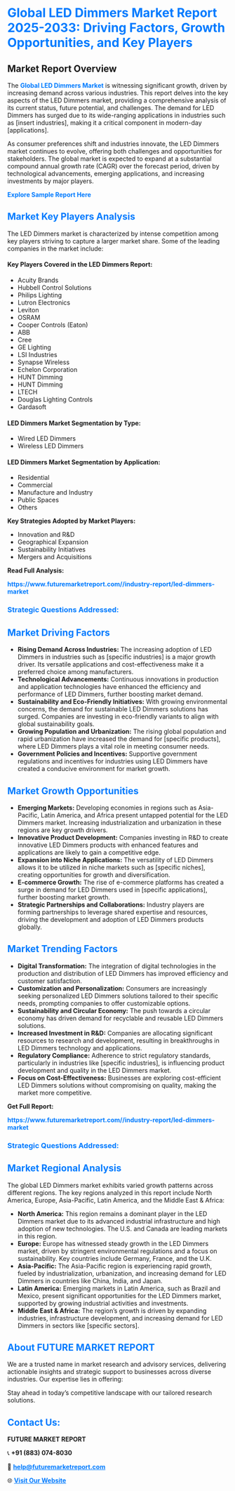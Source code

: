 <h1 style="color: #007BFF;">Global LED Dimmers Market Report 2025-2033: Driving Factors, Growth Opportunities, and Key Players</h1>

<section id="overview">
<h2>Market Report Overview</h2>
<p>The <a href="https://www.futuremarketreport.com//industry-report/led-dimmers-market" style="color: #007BFF; text-decoration: none;"><strong>Global LED Dimmers Market</strong></a> is witnessing significant growth, driven by increasing demand across various industries. This report delves into the key aspects of the LED Dimmers market, providing a comprehensive analysis of its current status, future potential, and challenges. The demand for LED Dimmers has surged due to its wide-ranging applications in industries such as [insert industries], making it a critical component in modern-day [applications].</p>
<p>As consumer preferences shift and industries innovate, the LED Dimmers market continues to evolve, offering both challenges and opportunities for stakeholders. The global market is expected to expand at a substantial compound annual growth rate (CAGR) over the forecast period, driven by technological advancements, emerging applications, and increasing investments by major players.</p>
</section>

<section id="overview">
<p><a href="https://www.futuremarketreport.com//request-sample/reportId=50631" style="color: #007BFF; text-decoration: none;"><strong>Explore Sample Report Here</strong></a></p>
</section>

<section id="key-players">
<h2 style="color: #007BFF;">Market Key Players Analysis</h2>
<p>The LED Dimmers market is characterized by intense competition among key players striving to capture a larger market share. Some of the leading companies in the market include:</p>
<h4>Key Players Covered in the LED Dimmers Report:</h4>
<ul><li>Acuity Brands</li><li>Hubbell Control Solutions</li><li>Philips Lighting</li><li>Lutron Electronics</li><li>Leviton</li><li>OSRAM</li><li>Cooper Controls (Eaton)</li><li>ABB</li><li>Cree</li><li>GE Lighting</li><li>LSI Industries</li><li>Synapse Wireless</li><li>Echelon Corporation</li><li>HUNT Dimming</li><li>HUNT Dimming</li><li>LTECH</li><li>Douglas Lighting Controls</li><li>Gardasoft</li></ul>
<h4>LED Dimmers Market Segmentation by Type:</h4>
<ul><li>Wired LED Dimmers</li><li>Wireless LED Dimmers</li></ul>

<h4>LED Dimmers Market Segmentation by Application:</h4>
<ul><li>Residential</li><li>Commercial</li><li>Manufacture and Industry</li><li>Public Spaces</li><li>Others</li></ul>
<p><strong>Key Strategies Adopted by Market Players:</strong></p>
<ul>
<li>Innovation and R&D</li>
<li>Geographical Expansion</li>
<li>Sustainability Initiatives</li>
<li>Mergers and Acquisitions</li>
</ul>
</section>

<section>
<p><strong>Read Full Analysis: </strong></p><a href="https://www.futuremarketreport.com//industry-report/led-dimmers-market" style="color: #007BFF; text-decoration: none;"><strong>https://www.futuremarketreport.com//industry-report/led-dimmers-market</strong></a>
<h3 style="color: #007BFF;">Strategic Questions Addressed:</h3>
</section>

<section id="driving-factors">
<h2 style="color: #007BFF;">Market Driving Factors</h2>
<ul>
<li><strong>Rising Demand Across Industries:</strong> The increasing adoption of LED Dimmers in industries such as [specific industries] is a major growth driver. Its versatile applications and cost-effectiveness make it a preferred choice among manufacturers.</li>
<li><strong>Technological Advancements:</strong> Continuous innovations in production and application technologies have enhanced the efficiency and performance of LED Dimmers, further boosting market demand.</li>
<li><strong>Sustainability and Eco-Friendly Initiatives:</strong> With growing environmental concerns, the demand for sustainable LED Dimmers solutions has surged. Companies are investing in eco-friendly variants to align with global sustainability goals.</li>
<li><strong>Growing Population and Urbanization:</strong> The rising global population and rapid urbanization have increased the demand for [specific products], where LED Dimmers plays a vital role in meeting consumer needs.</li>
<li><strong>Government Policies and Incentives:</strong> Supportive government regulations and incentives for industries using LED Dimmers have created a conducive environment for market growth.</li>
</ul>
</section>

<section id="growth-opportunities">
<h2 style="color: #007BFF;">Market Growth Opportunities</h2>
<ul>
<li><strong>Emerging Markets:</strong> Developing economies in regions such as Asia-Pacific, Latin America, and Africa present untapped potential for the LED Dimmers market. Increasing industrialization and urbanization in these regions are key growth drivers.</li>
<li><strong>Innovative Product Development:</strong> Companies investing in R&D to create innovative LED Dimmers products with enhanced features and applications are likely to gain a competitive edge.</li>
<li><strong>Expansion into Niche Applications:</strong> The versatility of LED Dimmers allows it to be utilized in niche markets such as [specific niches], creating opportunities for growth and diversification.</li>
<li><strong>E-commerce Growth:</strong> The rise of e-commerce platforms has created a surge in demand for LED Dimmers used in [specific applications], further boosting market growth.</li>
<li><strong>Strategic Partnerships and Collaborations:</strong> Industry players are forming partnerships to leverage shared expertise and resources, driving the development and adoption of LED Dimmers products globally.</li>
</ul>
</section>

<section id="trending-factors">
<h2 style="color: #007BFF;">Market Trending Factors</h2>
<ul>
<li><strong>Digital Transformation:</strong> The integration of digital technologies in the production and distribution of LED Dimmers has improved efficiency and customer satisfaction.</li>
<li><strong>Customization and Personalization:</strong> Consumers are increasingly seeking personalized LED Dimmers solutions tailored to their specific needs, prompting companies to offer customizable options.</li>
<li><strong>Sustainability and Circular Economy:</strong> The push towards a circular economy has driven demand for recyclable and reusable LED Dimmers solutions.</li>
<li><strong>Increased Investment in R&D:</strong> Companies are allocating significant resources to research and development, resulting in breakthroughs in LED Dimmers technology and applications.</li>
<li><strong>Regulatory Compliance:</strong> Adherence to strict regulatory standards, particularly in industries like [specific industries], is influencing product development and quality in the LED Dimmers market.</li>
<li><strong>Focus on Cost-Effectiveness:</strong> Businesses are exploring cost-efficient LED Dimmers solutions without compromising on quality, making the market more competitive.</li>
</ul>
</section>

<section>
<p><strong>Get Full Report: </strong></p><a href="https://www.futuremarketreport.com//industry-report/led-dimmers-market" style="color: #007BFF; text-decoration: none;"><strong>https://www.futuremarketreport.com//industry-report/led-dimmers-market</strong></a>
<h3 style="color: #007BFF;">Strategic Questions Addressed:</h3>
</section>


<section id="regional-analysis">
<h2 style="color: #007BFF;">Market Regional Analysis</h2>
<p>The global LED Dimmers market exhibits varied growth patterns across different regions. The key regions analyzed in this report include North America, Europe, Asia-Pacific, Latin America, and the Middle East & Africa:</p>
<ul>
<li><strong>North America:</strong> This region remains a dominant player in the LED Dimmers market due to its advanced industrial infrastructure and high adoption of new technologies. The U.S. and Canada are leading markets in this region.</li>
<li><strong>Europe:</strong> Europe has witnessed steady growth in the LED Dimmers market, driven by stringent environmental regulations and a focus on sustainability. Key countries include Germany, France, and the U.K.</li>
<li><strong>Asia-Pacific:</strong> The Asia-Pacific region is experiencing rapid growth, fueled by industrialization, urbanization, and increasing demand for LED Dimmers in countries like China, India, and Japan.</li>
<li><strong>Latin America:</strong> Emerging markets in Latin America, such as Brazil and Mexico, present significant opportunities for the LED Dimmers market, supported by growing industrial activities and investments.</li>
<li><strong>Middle East & Africa:</strong> The region’s growth is driven by expanding industries, infrastructure development, and increasing demand for LED Dimmers in sectors like [specific sectors].</li>
</ul>
</section>

<footer>
<h2 style="color: #007BFF;">About FUTURE MARKET REPORT</h2>
<p>We are a trusted name in market research and advisory services, delivering actionable insights and strategic support to businesses across diverse industries. Our expertise lies in offering:</p>

<p>Stay ahead in today’s competitive landscape with our tailored research solutions.</p>

<h2 style="color: #007BFF;">Contact Us:</h2>
<p><strong>FUTURE MARKET REPORT</strong></p>
<p>📞 <strong>+91 (883) 074-8030</strong></p>
<p>📧 <strong><a href="mailto:help@futuremarketreport.com" style="color: #007BFF;">help@futuremarketreport.com</a></strong></p>
<p>🌐 <strong><a href="https://www.futuremarketreport.com/" style="color: #007BFF;">Visit Our Website</a></strong></p>
</footer>
